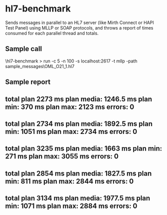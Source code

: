 # hl7-benchmark

Sends messages in parallel to an HL7 server (like Mirth Connect or HAPI Test Panel) using MLLP or SOAP protocols, and throws a report of times consumed for each parallel thread and totals.

## Sample call

\hl7-benchmark > run -c 5 -n 100 -s localhost:2617 -t mllp -path sample_messages\OML_O21_1.hl7

## Sample report

total plan 2273 ms
plan media: 1246.5 ms
plan min: 370 ms
plan max: 2123 ms
errors: 0
----------------------
total plan 2734 ms
plan media: 1892.5 ms
plan min: 1051 ms
plan max: 2734 ms
errors: 0
----------------------
total plan 3235 ms
plan media: 1663 ms
plan min: 271 ms
plan max: 3055 ms
errors: 0
----------------------
total plan 2854 ms
plan media: 1827.5 ms
plan min: 811 ms
plan max: 2844 ms
errors: 0
----------------------
total plan 3134 ms
plan media: 1977.5 ms
plan min: 1071 ms
plan max: 2884 ms
errors: 0
----------------------
Total: 14230 ms
Percentage of transactions completed in certain time (ms)
        16.6%   < 549.4
        6.6%    < 827.8
        9.0%    < 1106.2
        12.4%   < 1384.6
        9.8%    < 1663.0
        11.4%   < 1941.4
        12.4%   < 2219.8
        8.2%    < 2498.2
        9.4%    < 2776.6
        4.2%    < 3055.0
